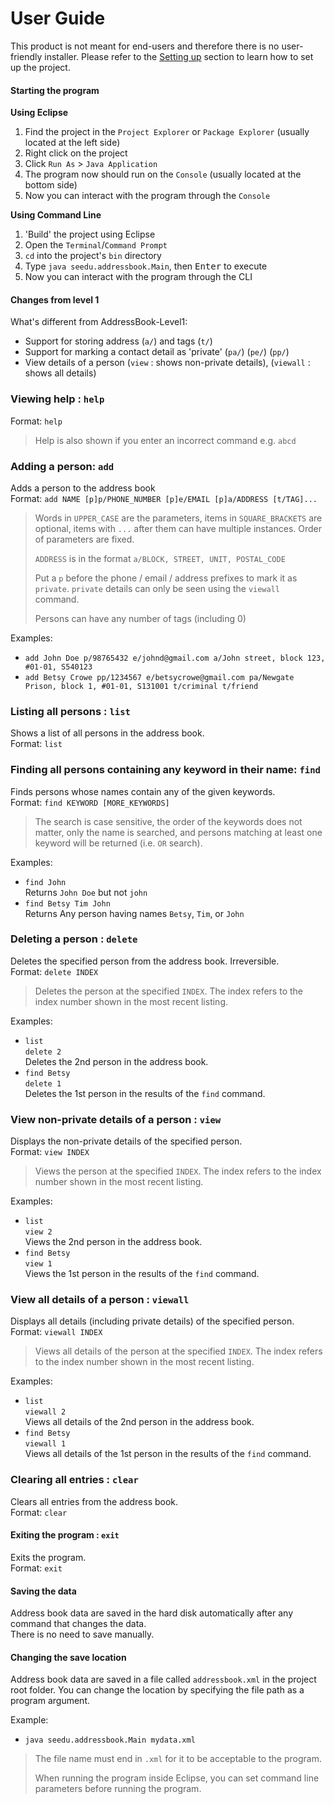 # User Guide

This product is not meant for end-users and therefore there is no user-friendly installer.
Please refer to the [Setting up](DeveloperGuide.md#setting-up) section to learn how to set up the project.

#### Starting the program

**Using Eclipse**

1. Find the project in the `Project Explorer` or `Package Explorer` (usually located at the left side)
2. Right click on the project
3. Click `Run As` > `Java Application`
4. The program now should run on the `Console` (usually located at the bottom side)
5. Now you can interact with the program through the `Console`

**Using Command Line**

1. 'Build' the project using Eclipse
2. Open the `Terminal`/`Command Prompt`
3. `cd` into the project's `bin` directory
4. Type `java seedu.addressbook.Main`, then <kbd>Enter</kbd> to execute
5. Now you can interact with the program through the CLI

#### Changes from level 1
What's different from AddressBook-Level1:
* Support for storing address (`a/`) and tags (`t/`)
* Support for marking a contact detail as 'private' (`pa/`) (`pe/`) (`pp/`)
* View details of a person (`view` : shows non-private details), (`viewall` : shows all details)

### Viewing help : `help`
Format: `help`

> Help is also shown if you enter an incorrect command e.g. `abcd`

### Adding a person: `add`
Adds a person to the address book<br>
Format: `add NAME [p]p/PHONE_NUMBER [p]e/EMAIL [p]a/ADDRESS [t/TAG]...`

> Words in `UPPER_CASE` are the parameters, items in `SQUARE_BRACKETS` are optional,
> items with `...` after them can have multiple instances. Order of parameters are fixed.
>
> `ADDRESS` is in the format `a/BLOCK, STREET, UNIT, POSTAL_CODE` 
>
> Put a `p` before the phone / email / address prefixes to mark it as `private`. `private` details can only
> be seen using the `viewall` command.
>
> Persons can have any number of tags (including 0)

Examples:
* `add John Doe p/98765432 e/johnd@gmail.com a/John street, block 123, #01-01, S540123`
* `add Betsy Crowe pp/1234567 e/betsycrowe@gmail.com pa/Newgate Prison, block 1, #01-01, S131001 t/criminal t/friend`

### Listing all persons : `list`
Shows a list of all persons in the address book.<br>
Format: `list`

### Finding all persons containing any keyword in their name: `find`
Finds persons whose names contain any of the given keywords.<br>
Format: `find KEYWORD [MORE_KEYWORDS]`

> The search is case sensitive, the order of the keywords does not matter, only the name is searched,
and persons matching at least one keyword will be returned (i.e. `OR` search).

Examples:
* `find John`<br>
  Returns `John Doe` but not `john`
* `find Betsy Tim John`<br>
  Returns Any person having names `Betsy`, `Tim`, or `John`

### Deleting a person : `delete`
Deletes the specified person from the address book. Irreversible.<br>
Format: `delete INDEX`

> Deletes the person at the specified `INDEX`.
  The index refers to the index number shown in the most recent listing.

Examples:
* `list`<br>
  `delete 2`<br>
  Deletes the 2nd person in the address book.
* `find Betsy`<br>
  `delete 1`<br>
  Deletes the 1st person in the results of the `find` command.

### View non-private details of a person : `view`
Displays the non-private details of the specified person.<br>
Format: `view INDEX`

> Views the person at the specified `INDEX`.
  The index refers to the index number shown in the most recent listing.

Examples:
* `list`<br>
  `view 2`<br>
  Views the 2nd person in the address book.
* `find Betsy` <br>
  `view 1`<br>
  Views the 1st person in the results of the `find` command.

### View all details of a person : `viewall`
Displays all details (including private details) of the specified person.<br>
Format: `viewall INDEX`

> Views all details of the person at the specified `INDEX`.
  The index refers to the index number shown in the most recent listing.

Examples:
* `list`<br>
  `viewall 2`<br>
  Views all details of the 2nd person in the address book.
* `find Betsy`<br>
  `viewall 1`<br>
  Views all details of the 1st person in the results of the `find` command.

### Clearing all entries : `clear`
Clears all entries from the address book.<br>
Format: `clear`  

#### Exiting the program : `exit`
Exits the program.<br>
Format: `exit`  

#### Saving the data
Address book data are saved in the hard disk automatically after any command that changes the data.<br>
There is no need to save manually.

#### Changing the save location
Address book data are saved in a file called `addressbook.xml` in the project root folder.
You can change the location by specifying the file path as a program argument.

Example:
* `java seedu.addressbook.Main mydata.xml`

> The file name must end in `.xml` for it to be acceptable to the program.
>
> When running the program inside Eclipse, you can set command line parameters
  before running the program.
